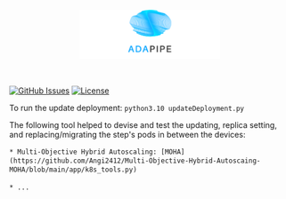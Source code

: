 <p align="center"><img width=50% src="https://raw.githubusercontent.com/DataCloud-project/ADA-PIPE/main/figure/ADAPIPE_Logo_TransparentBackground_White.png"></p>&nbsp;

[![GitHub Issues](https://img.shields.io/github/issues/DataCloud-project/ADA-PIPE.svg)](https://github.com/DataCloud-project/ADA-PIPE/issues)
[![License](https://img.shields.io/badge/license-Apache2.0-blue.svg)](https://opensource.org/licenses/Apache-2.0)

To run the update deployment: ```python3.10 updateDeployment.py```

The following tool helped to devise and test the updating, replica setting, and replacing/migrating the step's pods in between the devices:

    * Multi-Objective Hybrid Autoscaling: [MOHA](https://github.com/Angi2412/Multi-Objective-Hybrid-Autoscaing-MOHA/blob/main/app/k8s_tools.py)

    * ...
